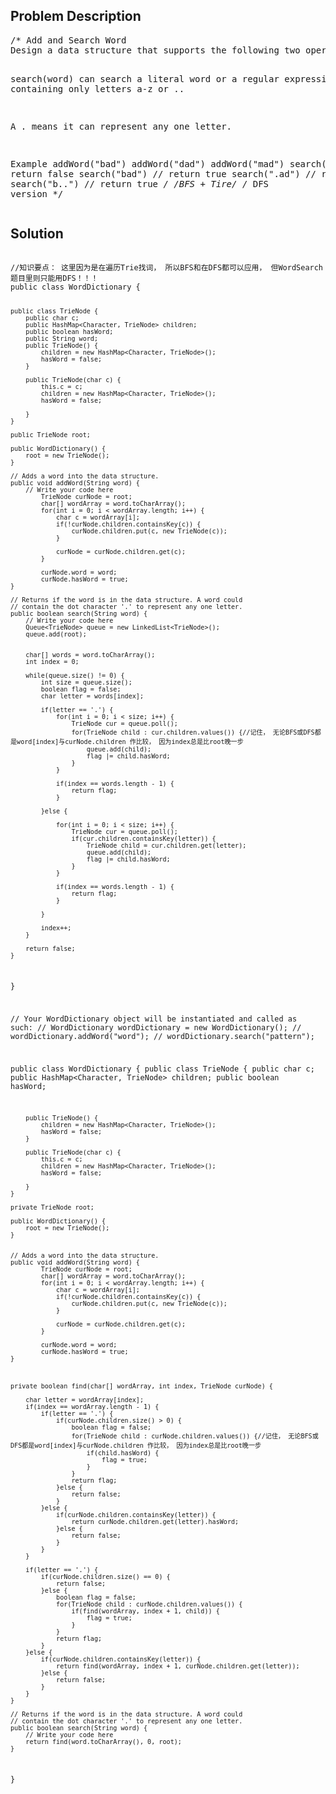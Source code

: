 <!--
<style>
  body { font-family: Arial, sans-serif; }
  .container { max-width: 500px; margin: auto; padding: 20px; }
  .comment-block { background-color: #f9f9f9; padding: 10px; border-left: 5px solid #ccc; }
  .code-block { background-color: #f4f4f4; padding: 10px; border: 1px solid #ddd; }
</style>
-->

<div class='container'>
<h2>Problem Description</h2>
<div class='comment-block'>
<pre>
/* Add and Search Word
Design a data structure that supports the following two operations: addWord(word) and search(word)

search(word) can search a literal word or a regular expression string containing only letters a-z or ..

A . means it can represent any one letter.

Example
addWord("bad")
addWord("dad")
addWord("mad")
search("pad")  // return false
search("bad")  // return true
search(".ad")  // return true
search("b..")  // return true
*/
/*BFS + Tire*/
/* DFS version
*/
</pre>
</div>

<h2>Solution</h2>
<div class='code-block'>
<pre><code class='language-java'>
//知识要点： 这里因为是在遍历Trie找词， 所以BFS和在DFS都可以应用， 但WordSearch题目里则只能用DFS！！！
public class WordDictionary {
    
    public class TrieNode {
        public char c;
        public HashMap<Character, TrieNode> children;
        public boolean hasWord;
        public String word;
        public TrieNode() {
            children = new HashMap<Character, TrieNode>();
            hasWord = false;
        }
        
        public TrieNode(char c) {
            this.c = c;
            children = new HashMap<Character, TrieNode>();
            hasWord = false;
            
        }
    }
    
    public TrieNode root;
    
    public WordDictionary() {
        root = new TrieNode();
    }

    // Adds a word into the data structure.
    public void addWord(String word) {
        // Write your code here
            TrieNode curNode = root;
            char[] wordArray = word.toCharArray();
            for(int i = 0; i < wordArray.length; i++) {
                char c = wordArray[i];
                if(!curNode.children.containsKey(c)) {
                    curNode.children.put(c, new TrieNode(c));
                }
                
                curNode = curNode.children.get(c);
            }
            
            curNode.word = word;
            curNode.hasWord = true;
    }

    // Returns if the word is in the data structure. A word could
    // contain the dot character '.' to represent any one letter.
    public boolean search(String word) {
        // Write your code here
        Queue<TrieNode> queue = new LinkedList<TrieNode>();
        queue.add(root);
        
        
        char[] words = word.toCharArray();
        int index = 0;
        
        while(queue.size() != 0) {
            int size = queue.size();
            boolean flag = false;
            char letter = words[index];
            
            if(letter == '.') {
                for(int i = 0; i < size; i++) {
                    TrieNode cur = queue.poll();
                    for(TrieNode child : cur.children.values()) {//记住， 无论BFS或DFS都是word[index]与curNode.children 作比较， 因为index总是比root晚一步
                        queue.add(child);
                        flag |= child.hasWord;
                    }
                }
                
                if(index == words.length - 1) {
                    return flag;
                }
                
            }else {
                
                for(int i = 0; i < size; i++) {
                    TrieNode cur = queue.poll();
                    if(cur.children.containsKey(letter)) {
                        TrieNode child = cur.children.get(letter);
                        queue.add(child);
                        flag |= child.hasWord;
                    }
                }
                
                if(index == words.length - 1) {
                    return flag;
                }
            
            }
            
            index++;
        }
        
        return false;
    }
}

// Your WordDictionary object will be instantiated and called as such:
// WordDictionary wordDictionary = new WordDictionary();
// wordDictionary.addWord("word");
// wordDictionary.search("pattern");



public class WordDictionary {
    public class TrieNode {
        public char c;
        public HashMap<Character, TrieNode> children;
        public boolean hasWord;
        
        public TrieNode() {
            children = new HashMap<Character, TrieNode>();
            hasWord = false;
        }
        
        public TrieNode(char c) {
            this.c = c;
            children = new HashMap<Character, TrieNode>();
            hasWord = false;
            
        }
    }
    
    private TrieNode root;
    
    public WordDictionary() {
        root = new TrieNode();
    }
    

    // Adds a word into the data structure.
    public void addWord(String word) {
            TrieNode curNode = root;
            char[] wordArray = word.toCharArray();
            for(int i = 0; i < wordArray.length; i++) {
                char c = wordArray[i];
                if(!curNode.children.containsKey(c)) {
                    curNode.children.put(c, new TrieNode(c));
                }
                
                curNode = curNode.children.get(c);
            }
            
            curNode.word = word;
            curNode.hasWord = true;
    }



    private boolean find(char[] wordArray, int index, TrieNode curNode) {
        
        char letter = wordArray[index];
        if(index == wordArray.length - 1) {
            if(letter == '.') {
                if(curNode.children.size() > 0) {
                    boolean flag = false;
                    for(TrieNode child : curNode.children.values()) {//记住， 无论BFS或DFS都是word[index]与curNode.children 作比较， 因为index总是比root晚一步
                        if(child.hasWord) {
                            flag = true;
                        }
                    }
                    return flag;
                }else {
                    return false;
                }
            }else {
                if(curNode.children.containsKey(letter)) {
                    return curNode.children.get(letter).hasWord;
                }else {
                    return false;
                }
            }
        }
        
        if(letter == '.') {
            if(curNode.children.size() == 0) {
                return false;
            }else {
                boolean flag = false;
                for(TrieNode child : curNode.children.values()) {
                    if(find(wordArray, index + 1, child)) {
                        flag = true;
                    }
                }
                return flag;
            }
        }else {
            if(curNode.children.containsKey(letter)) {
                return find(wordArray, index + 1, curNode.children.get(letter));
            }else {
                return false;
            }
        }
    }
    
    // Returns if the word is in the data structure. A word could
    // contain the dot character '.' to represent any one letter.
    public boolean search(String word) {
        // Write your code here
        return find(word.toCharArray(), 0, root);
    }
}

</code></pre>
</div>
</div>
